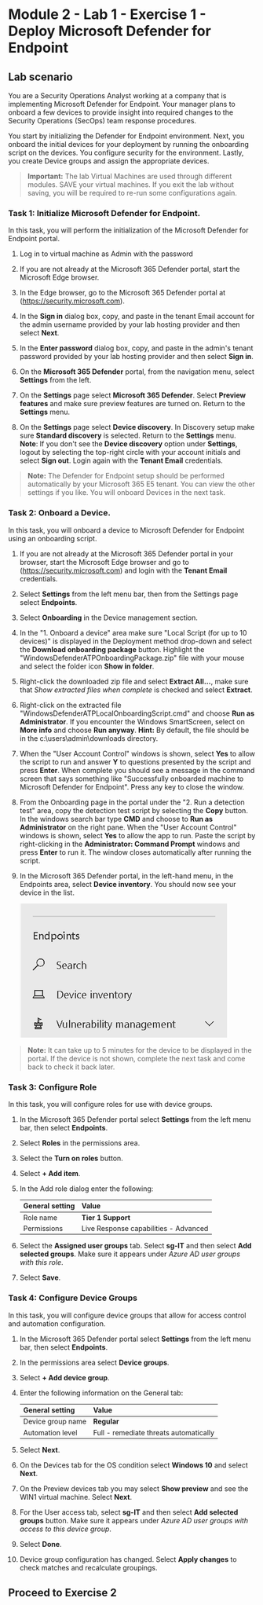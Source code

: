 # Module 2 - Lab 1 - Exercise 1 - Deploy Microsoft Defender for Endpoint

## Lab scenario

You are a Security Operations Analyst working at a company that is implementing Microsoft Defender for Endpoint. Your manager plans to onboard a few devices to provide insight into required changes to the Security Operations (SecOps) team response procedures.

You start by initializing the Defender for Endpoint environment. Next, you onboard the initial devices for your deployment by running the onboarding script on the devices. You configure security for the environment. Lastly, you create Device groups and assign the appropriate devices.

>**Important:**  The lab Virtual Machines are used through different modules. SAVE your virtual machines. If you exit the lab without saving, you will be required to re-run some configurations again.


### Task 1: Initialize Microsoft Defender for Endpoint.

In this task, you will perform the initialization of the Microsoft Defender for Endpoint portal.

1. Log in to  virtual machine as Admin with the password  

2. If you are not already at the Microsoft 365 Defender portal, start the Microsoft Edge browser.

3. In the Edge browser, go to the Microsoft 365 Defender portal at (https://security.microsoft.com).

4. In the **Sign in** dialog box, copy, and paste in the tenant Email account for the admin username provided by your lab hosting provider and then select **Next**.

5. In the **Enter password** dialog box, copy, and paste in the admin's tenant password provided by your lab hosting provider and then select **Sign in**.

6. On the **Microsoft 365 Defender** portal, from the navigation menu, select **Settings** from the left.

7. On the **Settings** page select **Microsoft 365 Defender**.  Select **Preview features** and make sure preview features are turned on. Return to the **Settings** menu.

8. On the **Settings** page select **Device discovery**.  In Discovery setup make sure **Standard discovery** is selected.  Return to the **Settings** menu. **Note**: If you don't see the **Device discovery** option under **Settings**, logout by selecting the top-right circle with your account initials and select **Sign out**. Login again with the **Tenant Email** credentials.

>**Note:** The Defender for Endpoint setup should be performed automatically by your Microsoft 365 E5 tenant.  You can view the other settings if you like.  You will onboard Devices in the next task.  


### Task 2: Onboard a Device.

In this task, you will onboard a device to Microsoft Defender for Endpoint using an onboarding script.

1. If you are not already at the Microsoft 365 Defender portal in your browser, start the Microsoft Edge browser and go to (https://security.microsoft.com) and login with the **Tenant Email** credentials.

2. Select **Settings** from the left menu bar, then from the Settings page select **Endpoints**.

3. Select **Onboarding** in the Device management section.

4. In the "1. Onboard a device" area make sure "Local Script (for up to 10 devices)" is displayed in the Deployment method drop-down and select the **Download onboarding package** button. Highlight the "WindowsDefenderATPOnboardingPackage.zip" file with your mouse and select the folder icon **Show in folder**.

5. Right-click the downloaded zip file and select **Extract All...**, make sure that *Show extracted files when complete* is checked and select **Extract**.

6. Right-click on the extracted file "WindowsDefenderATPLocalOnboardingScript.cmd" and choose **Run as Administrator**.  If you encounter the Windows SmartScreen, select on **More info** and choose **Run anyway**. **Hint:** By default, the file should be in the c:\users\admin\downloads directory.
    
7. When the "User Account Control" windows is shown, select **Yes** to allow the script to run and answer **Y** to questions presented by the script and press **Enter**. When complete you should see a message in the command screen that says something like "Successfully onboarded machine to Microsoft Defender for Endpoint". Press any key to close the window.

8. From the Onboarding page in the portal under the "2. Run a detection test" area, copy the detection test script by selecting the **Copy** button.  In the windows search bar type **CMD** and choose to **Run as Administrator** on the right pane. When the "User Account Control" windows is shown, select **Yes** to allow the app to run. Paste the script by right-clicking in the **Administrator: Command Prompt** windows and press **Enter** to run it. The window closes automatically after running the script.

9. In the Microsoft 365 Defender portal, in the left-hand menu, in the Endpoints area, select **Device inventory**. You should now see your device in the list.

	![](../Media/s6.png)


>**Note:** It can take up to 5 minutes for the device to be displayed in the portal. If the device is not shown, complete the next task and come back to check it back later.


### Task 3: Configure Role

In this task, you will configure roles for use with device groups.

1. In the Microsoft 365 Defender portal select **Settings** from the left menu bar, then select **Endpoints**. 

2. Select **Roles** in the permissions area.

3. Select the **Turn on roles** button.

4. Select **+ Add item**.

5. In the Add role dialog enter the following:

    |General setting|Value|
    |---|---|
    |Role name|**Tier 1 Support**|
    |Permissions|Live Response capabilities - Advanced|

6. Select the **Assigned user groups** tab. Select **sg-IT** and then select **Add selected groups**. Make sure it appears under *Azure AD user groups with this role*.

7. Select **Save**.


### Task 4: Configure Device Groups

In this task, you will configure device groups that allow for access control and automation configuration.

1. In the Microsoft 365 Defender portal select **Settings** from the left menu bar, then select **Endpoints**. 

2. In the permissions area select **Device groups**.

3. Select **+ Add device group**.

4. Enter the following information on the General tab:

    |General setting|Value|
    |---|---|
    |Device group name|**Regular**|
    |Automation level|Full - remediate threats automatically|

5. Select **Next**.

6. On the Devices tab for the OS condition select **Windows 10** and select **Next**.

7. On the Preview devices tab you may select **Show preview** and see the WIN1 virtual machine.  Select **Next**.

8. For the User access tab, select **sg-IT** and then select **Add selected groups** button. Make sure it appears under *Azure AD user groups with access to this device group*.

9. Select **Done**.

10. Device group configuration has changed. Select **Apply changes** to check matches and recalculate groupings.

## Proceed to Exercise 2
